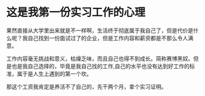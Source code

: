 # 这是我第一份实习工作的心理
果然直接从大学里出来就是不一样啊，生活终于彻底属于我自己了，但是代价是什么呢？我自己找到一份面试过了的企业，但是工作内容和薪资都是不那么令人满意。

工作内容毫无挑战和意义，枯燥乏味，而且自己也得不到成长。简称赛博黑奴。但是也是我自己选择的，毕竟是我自己找的工作,自己的水平也没有达到好工作的标准，属于是人生上遇到的第一个坎。

那这个工资我肯定是养活不了自己的，先干两个月，拿个实习证明。